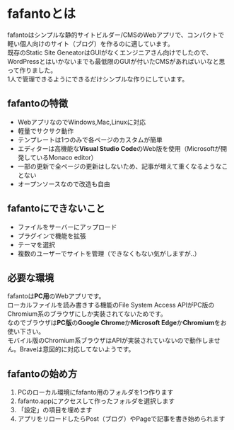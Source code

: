 # fafantoとは
fafantoはシンプルな静的サイトビルダー/CMSのWebアプリで、コンパクトで軽い個人向けのサイト（ブログ）を作るのに適しています。  
既存のStatic Site GeneatorはGUIがなくエンジニアさん向けでしたので、WordPressとはいかないまでも最低限のGUIが付いたCMSがあればいいなと思って作りました。  
1人で管理できるようにできるだけシンプルな作りにしています。

## fafantoの特徴
* WebアプリなのでWindows,Mac,Linuxに対応
* 軽量でサクサク動作
* テンプレートは1つのみで各ページのカスタムが簡単
* エディターは高機能な**Visual Studio Code**のWeb版を使用（Microsoftが開発しているMonaco editor）
* 一部の更新で全ページの更新はしないため、記事が増えて重くなるようなことない
* オープンソースなので改造も自由
## fafantoにできないこと
* ファイルをサーバーにアップロード
* プラグインで機能を拡張
* テーマを選択
* 複数のユーザーでサイトを管理（できなくもない気がしますが..）
## 必要な環境
fafantoは**PC用**のWebアプリです。  
ローカルファイルを読み書きする機能のFile System Access APIがPC版のChromium系のブラウザにしか実装されてないためです。  
なのでブラウザは**PC版**の**Google Chrome**か**Microsoft Edge**か**Chromium**をお使い下さい。  
モバイル版のChromium系ブラウザはAPIが実装されていないので動作しません。Braveは意図的に対応してないようです。  
## fafantoの始め方
1. PCのローカル環境にfafanto用のフォルダを1つ作ります
2. fafanto.appにアクセスして作ったフォルダを選択します
3. 「設定」の項目を埋めます
4. アプリをリロードしたらPost（ブログ）やPageで記事を書き始められます
